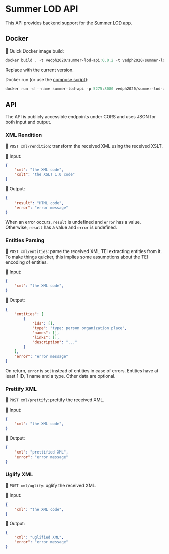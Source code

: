 ﻿# Summer LOD API

This API provides backend support for the [Summer LOD app](https://github.com/vedph/summer-lod-app).

## Docker

🐋 Quick Docker image build:

```ps1
docker build . -t vedph2020/summer-lod-api:0.0.2 -t vedph2020/summer-lod-api:latest
```

Replace with the current version.

Docker run (or use the [compose script](./docker-compose.yml)):

```ps1
docker run -d --name summer-lod-api -p 5275:8080 vedph2020/summer-lod-api:0.0.2
```

## API

The API is publicly accessible endpoints under CORS and uses JSON for both input and output.

### XML Rendition

🎯 `POST xml/rendition`: transform the received XML using the received XSLT.

🔼 Input:

```json
{
    "xml": "the XML code",
    "xslt": "the XSLT 1.0 code"
}
```

🔽 Output:

```json
{
    "result": "HTML code",
    "error": "error message"
}
```

When an error occurs, `result` is undefined and `error` has a value. Otherwise, `result` has a value and `error` is undefined.

### Entities Parsing

🎯 `POST xml/entities`: parse the received XML TEI extracting entities from it. To make things quicker, this implies some assumptions about the TEI encoding of entities.

🔼 Input:

```json
{
    "xml": "the XML code",
}
```

🔽 Output:

```json
{
    "entities": [
        {
            "ids": [],
            "type": "type: person organization place",
            "names": [],
            "links": [],
            "description": "..."
        }
    ],
    "error": "error message"
}
```

On return, `error` is set instead of entities in case of errors. Entities have at least 1 ID, 1 name and a type. Other data are optional.

### Prettify XML

🎯 `POST xml/prettify`: prettify the received XML.

🔼 Input:

```json
{
    "xml": "the XML code",
}
```

🔽 Output:

```json
{
    "xml": "prettified XML",
    "error": "error message"
}
```

### Uglify XML

🎯 `POST xml/uglify`: uglify the received XML.

🔼 Input:

```json
{
    "xml": "the XML code",
}
```

🔽 Output:

```json
{
    "xml": "uglified XML",
    "error": "error message"
}
```
